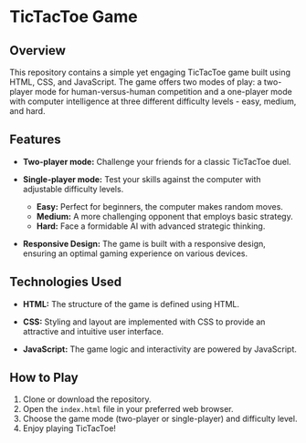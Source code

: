 

# TicTacToe Game

## Overview

This repository contains a simple yet engaging TicTacToe game built using HTML, CSS, and JavaScript. The game offers two modes of play: a two-player mode for human-versus-human competition and a one-player mode with computer intelligence at three different difficulty levels - easy, medium, and hard.

## Features

- **Two-player mode:** Challenge your friends for a classic TicTacToe duel.

- **Single-player mode:** Test your skills against the computer with adjustable difficulty levels.
  - **Easy:** Perfect for beginners, the computer makes random moves.
  - **Medium:** A more challenging opponent that employs basic strategy.
  - **Hard:** Face a formidable AI with advanced strategic thinking.

- **Responsive Design:** The game is built with a responsive design, ensuring an optimal gaming experience on various devices.

## Technologies Used

- **HTML:** The structure of the game is defined using HTML.

- **CSS:** Styling and layout are implemented with CSS to provide an attractive and intuitive user interface.

- **JavaScript:** The game logic and interactivity are powered by JavaScript.

## How to Play

1. Clone or download the repository.
2. Open the `index.html` file in your preferred web browser.
3. Choose the game mode (two-player or single-player) and difficulty level.
4. Enjoy playing TicTacToe!


